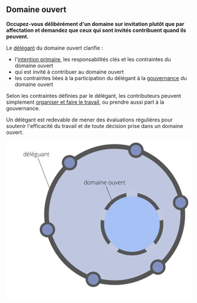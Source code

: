 ## Domaine ouvert

**Occupez-vous délibérément d'un domaine sur invitation plutôt que par affectation et demandez que ceux qui sont invités contribuent quand ils peuvent.**

Le [délégant](glossary:delegator) du domaine ouvert clarifie :

- l'[intention primaire](glossary:primary-driver), les responsabilités clés et les contraintes du domaine ouvert
- qui est invité à contribuer au domaine ouvert
- les contraintes liées à la participation du délégant à la [gouvernance](glossary:governance) du domaine ouvert

Selon les contraintes définies par le délégant, les contributeurs peuvent simplement [organiser et faire le travail](glossary:operations), ou prendre aussi part à la gouvernance.

Un délégant est redevable de mener des évaluations régulières pour soutenir l'efficacité du travail et de toute décision prise dans un domaine ouvert.

![Domaine ouvert](img/structural-patterns/open-domain.png)